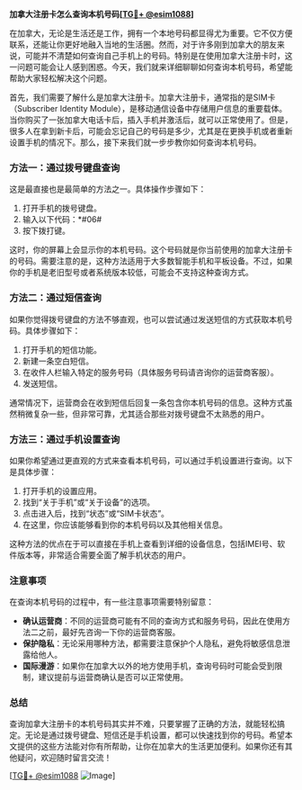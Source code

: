 **加拿大注册卡怎么查询本机号码[[TG💪+ @esim1088](https://t.me/s/esim1088)]**

在加拿大，无论是生活还是工作，拥有一个本地号码都显得尤为重要。它不仅方便联系，还能让你更好地融入当地的生活圈。然而，对于许多刚到加拿大的朋友来说，可能并不清楚如何查询自己手机上的号码。特别是在使用加拿大注册卡时，这一问题可能会让人感到困惑。今天，我们就来详细聊聊如何查询本机号码，希望能帮助大家轻松解决这个问题。

首先，我们需要了解什么是加拿大注册卡。加拿大注册卡，通常指的是SIM卡（Subscriber Identity Module），是移动通信设备中存储用户信息的重要载体。当你购买了一张加拿大电话卡后，插入手机并激活后，就可以正常使用了。但是，很多人在拿到新卡后，可能会忘记自己的号码是多少，尤其是在更换手机或者重新设置手机的情况下。那么，接下来我们就一步步教你如何查询本机号码。

### 方法一：通过拨号键盘查询

这是最直接也是最简单的方法之一。具体操作步骤如下：

1. 打开手机的拨号键盘。
2. 输入以下代码：*#06#
3. 按下拨打键。

这时，你的屏幕上会显示你的本机号码。这个号码就是你当前使用的加拿大注册卡的号码。需要注意的是，这种方法适用于大多数智能手机和平板设备。不过，如果你的手机是老旧型号或者系统版本较低，可能会不支持这种查询方式。

### 方法二：通过短信查询

如果你觉得拨号键盘的方法不够直观，也可以尝试通过发送短信的方式获取本机号码。具体步骤如下：

1. 打开手机的短信功能。
2. 新建一条空白短信。
3. 在收件人栏输入特定的服务号码（具体服务号码请咨询你的运营商客服）。
4. 发送短信。

通常情况下，运营商会在收到短信后回复一条包含你本机号码的信息。这种方式虽然稍微复杂一些，但非常可靠，尤其适合那些对拨号键盘不太熟悉的用户。

### 方法三：通过手机设置查询

如果你希望通过更直观的方式来查看本机号码，可以通过手机设置进行查询。以下是具体步骤：

1. 打开手机的设置应用。
2. 找到“关于手机”或“关于设备”的选项。
3. 点击进入后，找到“状态”或“SIM卡状态”。
4. 在这里，你应该能够看到你的本机号码以及其他相关信息。

这种方法的优点在于可以直接在手机上查看到详细的设备信息，包括IMEI号、软件版本等，非常适合需要全面了解手机状态的用户。

### 注意事项

在查询本机号码的过程中，有一些注意事项需要特别留意：

- **确认运营商**：不同的运营商可能有不同的查询方式和服务号码，因此在使用方法二之前，最好先咨询一下你的运营商客服。
- **保护隐私**：无论采用哪种方法，都需要注意保护个人隐私，避免将敏感信息泄露给他人。
- **国际漫游**：如果你在加拿大以外的地方使用手机，查询号码时可能会受到限制，建议提前与运营商确认是否可以正常使用。

### 总结

查询加拿大注册卡的本机号码其实并不难，只要掌握了正确的方法，就能轻松搞定。无论是通过拨号键盘、短信还是手机设置，都可以快速找到你的号码。希望本文提供的这些方法能对你有所帮助，让你在加拿大的生活更加便利。如果你还有其他疑问，欢迎随时留言交流！

[[TG💪+ @esim1088](https://t.me/s/esim1088) ![Image](https://i.postimg.cc/4NQfJmqS/Snipaste-2025-05-13-00-14-12.png)]
